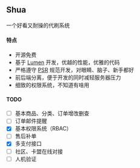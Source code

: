 ## Shua
一个好看又耐操的代刷系统

#### 特点
- 开源免费
- 基于 [Lumen](https://lumen.laravel.com/) 开发，优越的性能，优雅的代码
- 严格遵守 [PSR](https://psr.phphub.org/) 规范开发，对眼睛、脑子、新手都好
- 前后端分离，便于开发的同时减轻服务器压力
- 细致的权限系统，不知道有啥用

#### TODO
- [ ] 基本商品、分类、订单增改删查
- [ ] 订单邮件提醒
- [x] 基本权限系统（RBAC）
- [ ] 售后补单
- [x] 多支付接口
- [ ] 社区、卡盟在线对接
- [ ] 人机验证